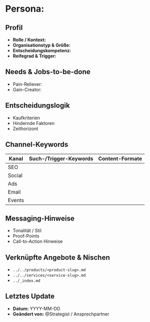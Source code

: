 # Persona: <Name>

## Profil
- **Rolle / Kontext:**
- **Organisationstyp & Größe:**
- **Entscheidungskompetenz:**
- **Reifegrad & Trigger:**

## Needs & Jobs-to-be-done
- Pain-Reliever:
- Gain-Creator:

## Entscheidungslogik
- Kaufkriterien
- Hindernde Faktoren
- Zeithorizont

## Channel-Keywords
| Kanal | Such-/Trigger-Keywords | Content-Formate |
|-------|------------------------|-----------------|
| SEO   |                        |                 |
| Social|                        |                 |
| Ads   |                        |                 |
| Email |                        |                 |
| Events|                        |                 |

## Messaging-Hinweise
- Tonalität / Stil
- Proof-Points
- Call-to-Action Hinweise

## Verknüpfte Angebote & Nischen
- `../../products/<product-slug>.md`
- `../../services/<service-slug>.md`
- `../_index.md`

## Letztes Update
- **Datum:** YYYY-MM-DD
- **Geändert von:** @Strategist / Ansprechpartner
